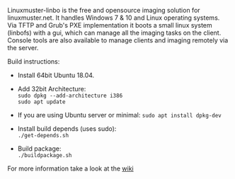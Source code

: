 Linuxmuster-linbo is the free and opensource imaging solution for linuxmuster.net. It handles Windows 7 & 10 and Linux operating systems. Via TFTP and Grub's PXE implementation it boots a small linux system (linbofs) with a gui, which can manage all the imaging tasks on the client. Console tools are also available to manage clients and imaging remotely via the server.

Build instructions:

* Install 64bit Ubuntu 18.04.

* Add 32bit Architecture:  
  `sudo dpkg --add-architecture i386`  
  `sudo apt update`
  
* If you are using Ubuntu server or minimal:
  `sudo apt install dpkg-dev`

* Install build depends (uses sudo):  
  `./get-depends.sh`

* Build package:  
  `./buildpackage.sh`

For more information take a look at the  [wiki](https://github.com/linuxmuster/linuxmuster-linbo/wiki)
